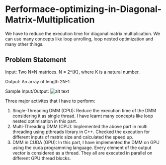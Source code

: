 # Performace-optimizing-in-Diagonal-Matrix-Multiplication
We have to reduce the execution time for diagonal matrix multiplication. We can use many concepts like loop unrolling, loop nested optimization and many other things. 

## Problem Statement
Input: Two N*N matrices. N = 2^{K}, where K is a natural number.

Output: An array of length 2N-1.

Sample Input/Output:
![alt text](https://lh6.googleusercontent.com/0HmiZLTZmsc_3dYGPRjYfc1NaaqFG41gb6XmYJn977hmTXgM4cOO0E3Qm8bqealfK38=w1200-h630-p)

Three major activites that I have to perform:
1. Single-Threading DMM (CPU): Reduce the execution time of the DMM considering it as single thread. I have learnt many concepts like loop nested optimisation in this part.
2. Multi-Threading DMM (CPU): Implemented the above part in multi threading using pthreads library in C++. Checked the execution for different inputs of matrix size and calculated the speed up.
3. DMM in CUDA (GPU): In this part, I have implemented the DMM on GPU using the cuda programming language. Every element of the output vector is considered as a thread. They all are executed in parallel on different GPU thread blocks.


